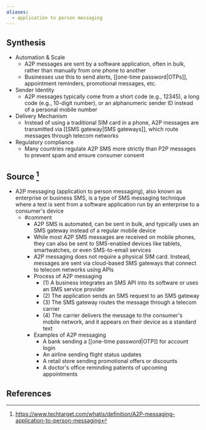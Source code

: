 ```yaml
---
aliases:
  - application to person messaging
---
```

## Synthesis
- Automation & Scale
	- A2P messages are sent by a software application, often in bulk, rather than manually from one phone to another
	- Businesses use this to send alerts, [[one-time password|OTPs]], appointment reminders, promotional messages, etc.
- Sender Identity
	- A2P messages typically come from a short code (e.g., 12345), a long code (e.g., 10-digit number), or an alphanumeric sender ID instead of a personal mobile number
- Delivery Mechanism
	- Instead of using a traditional SIM card in a phone, A2P messages are transmitted via [[SMS gateway|SMS gateways]], which route messages through telecom networks
- Regulatory compliance
	- Many countries regulate A2P SMS more strictly than P2P messages to prevent spam and ensure consumer consent
## Source [^1]
- A2P messaging (application to person messaging), also known as enterprise or business SMS, is a type of SMS messaging technique where a text is sent from a software application run by an enterprise to a consumer's device
	- #comment
		- A2P SMS is automated, can be sent in bulk, and typically uses an SMS gateway instead of a regular mobile device
		- While most A2P SMS messages are received on mobile phones, they can also be sent to SMS-enabled devices like tablets, smartwatches, or even SMS-to-email services
		- A2P messaging does not require a physical SIM card. Instead, messages are sent via cloud-based SMS gateways that connect to telecom networks using APIs
		- Process of A2P messaging
			- (1) A business integrates an SMS API into its software or uses an SMS service provider
			- (2) The application sends an SMS request to an SMS gateway
			- (3) The SMS gateway routes the message through a telecom carrier
			- (4) The carrier delivers the message to the consumer's mobile network, and it appears on their device as a standard text
		- Examples of A2P messaging
			- A bank sending a [[one-time password|OTP]] for account login
			- An airline sending flight status updates
			- A retail store sending promotional offers or discounts
			- A doctor's office reminding patients of upcoming appointments
## References

[^1]: https://www.techtarget.com/whatis/definition/A2P-messaging-application-to-person-messaging